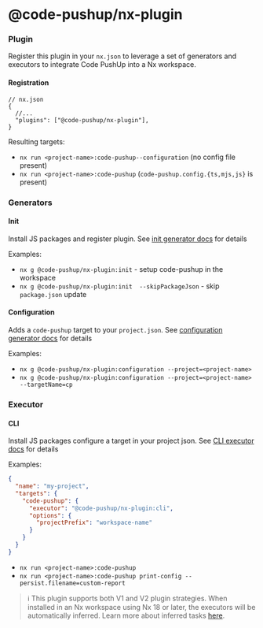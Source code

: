 # @code-pushup/nx-plugin

### Plugin

Register this plugin in your `nx.json` to leverage a set of generators and executors to integrate Code PushUp into a Nx workspace.

#### Registration

```jsonc
// nx.json
{
  //...
  "plugins": ["@code-pushup/nx-plugin"],
}
```

Resulting targets:

- `nx run <project-name>:code-pushup--configuration` (no config file present)
- `nx run <project-name>:code-pushup` (`code-pushup.config.{ts,mjs,js}` is present)

### Generators

#### Init

Install JS packages and register plugin.
See [init generator docs](./src/generators/init/README.md) for details

Examples:

- `nx g @code-pushup/nx-plugin:init` - setup code-pushup in the workspace
- `nx g @code-pushup/nx-plugin:init  --skipPackageJson` - skip `package.json` update

#### Configuration

Adds a `code-pushup` target to your `project.json`.
See [configuration generator docs](./src/generators/configuration/README.md) for details

Examples:

- `nx g @code-pushup/nx-plugin:configuration --project=<project-name>`
- `nx g @code-pushup/nx-plugin:configuration --project=<project-name> --targetName=cp`

### Executor

#### CLI

Install JS packages configure a target in your project json.
See [CLI executor docs](./src/executors/cli/README.md) for details

Examples:

```json
{
  "name": "my-project",
  "targets": {
    "code-pushup": {
      "executor": "@code-pushup/nx-plugin:cli",
      "options": {
        "projectPrefix": "workspace-name"
      }
    }
  }
}
```

- `nx run <project-name>:code-pushup`
- `nx run <project-name>:code-pushup print-config --persist.filename=custom-report`

> ℹ️ This plugin supports both V1 and V2 plugin strategies. When installed in an Nx workspace using Nx 18 or later, the executors will be automatically inferred. Learn more about inferred tasks [here](https://nx.dev/concepts/inferred-tasks).
